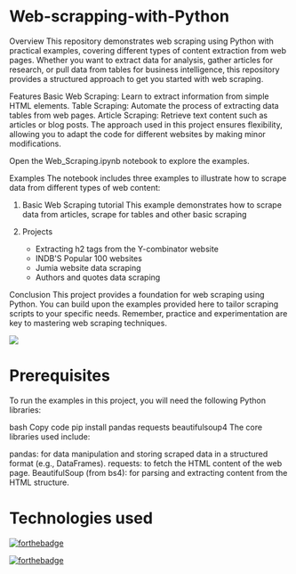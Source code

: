 # Web-scrapping-with-Python

Overview
This repository demonstrates web scraping using Python with practical examples, covering different types of content extraction from web pages. Whether you want to extract data for analysis, gather articles for research, or pull data from tables for business intelligence, this repository provides a structured approach to get you started with web scraping.

Features
Basic Web Scraping: Learn to extract information from simple HTML elements.
Table Scraping: Automate the process of extracting data tables from web pages.
Article Scraping: Retrieve text content such as articles or blog posts.
The approach used in this project ensures flexibility, allowing you to adapt the code for different websites by making minor modifications.

Open the Web_Scraping.ipynb notebook to explore the examples.

Examples
The notebook includes three examples to illustrate how to scrape data from different types of web content:

1. Basic Web Scraping tutorial
This example demonstrates how to scrape data from articles, scrape for tables and other basic scraping

2. Projects
   - Extracting h2 tags from the Y-combinator website
   - INDB'S Popular 100 websites
   - Jumia website data scraping
   - Authors and quotes data scraping

Conclusion
This project provides a foundation for web scraping using Python. You can build upon the examples provided here to tailor scraping scripts to your specific needs. Remember, practice and experimentation are key to mastering web scraping techniques.

![](https://forthebadge.com/images/badges/check-it-out.svg)

# Prerequisites
To run the examples in this project, you will need the following Python libraries:

bash
Copy code
pip install pandas requests beautifulsoup4
The core libraries used include:

pandas: for data manipulation and storing scraped data in a structured format (e.g., DataFrames).
requests: to fetch the HTML content of the web page.
BeautifulSoup (from bs4): for parsing and extracting content from the HTML structure.


# Technologies used

[![forthebadge](https://forthebadge.com/images/badges/made-with-python.svg)](https://forthebadge.com) 

[![forthebadge](https://forthebadge.com/images/badges/uses-git.svg)](https://forthebadge.com)

